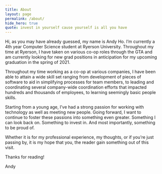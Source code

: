 ```yaml
---
title: About
layout: page
permalink: /about/
hide_hero: true
quote: invest in yourself cause yourself is all you have
---
```


Hi, as you may have already guessed, my name is Andy Ho. I’m currently a 4th year Computer Science student at Ryerson University. Throughout my time at Ryerson, I have taken on various co-op roles through the GTA and am currently looking for new grad positions in anticipation for my upcoming graduation in the spring of 2021. 

Throughout my time working as a co-op at various companies, I have been able to attain a wide skill set ranging from development of pieces of software to aid in simplifying processes for team members, to leading and coordinating several company-wide coordination efforts that impacted hundreds and thousands of employees, to learning seemingly basic people skills. 

Starting from a young age, I’ve had a strong passion for working with technology as well as meeting new people. Going forward, I want to continue to foster these passions into something even greater. Something I can look back on. Something to invest in. And most importantly, something to be proud of. 

Whether it is for my professional experience, my thoughts, or if you’re just passing by, it is my hope that you, the reader gain something out of this visit. 

Thanks for reading!

Andy
